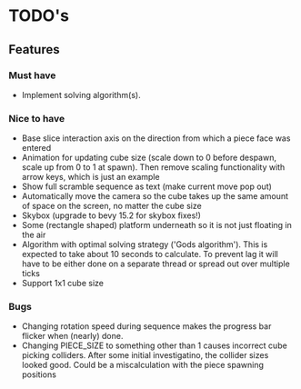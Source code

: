 # TODO's

## Features
### Must have
- Implement solving algorithm(s).

### Nice to have
- Base slice interaction axis on the direction from which a piece face was entered
- Animation for updating cube size (scale down to 0 before despawn, scale up from 0 to 1 at spawn). Then remove scaling functionality with arrow keys, which is just an example
- Show full scramble sequence as text (make current move pop out)
- Automatically move the camera so the cube takes up the same amount of space on the screen, no matter the cube size
- Skybox (upgrade to bevy 15.2 for skybox fixes!)
- Some (rectangle shaped) platform underneath so it is not just floating in the air
- Algorithm with optimal solving strategy ('Gods algorithm'). This is expected to take about 10 seconds to calculate. To prevent lag it will have to be either done on a separate thread or spread out over multiple ticks
- Support 1x1 cube size


### Bugs
- Changing rotation speed during sequence makes the progress bar flicker when (nearly) done.
- Changing PIECE_SIZE to something other than 1 causes incorrect cube picking colliders. After some initial investigatino, the collider sizes looked good. Could be a miscalculation with the piece spawning positions
